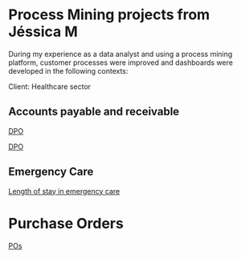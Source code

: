 # Process Mining projects from Jéssica M 

During my experience as a data analyst and using a process mining platform, customer processes were improved and dashboards were developed in the following contexts:

Client: Healthcare sector

## Accounts payable and receivable
[DPO](https://github.com/jessicabauer/BI_projects/blob/main/5.%20Process%20Mining%20Projects/Screenshots/An%C3%A1lise%20DPO.PNG?raw=true)

[DPO](https://github.com/jessicabauer/BI_projects/blob/main/5.%20Process%20Mining%20Projects/Screenshots/An%C3%A1lise%20DPO%20-%202.PNG?raw=true)

## Emergency Care
[Length of stay in emergency care](https://github.com/jessicabauer/BI_projects/blob/main/5.%20Process%20Mining%20Projects/Screenshots/An%C3%A1lise%20de%20Processo%201.PNG)

# Purchase Orders 
[POs](https://github.com/jessicabauer/BI_projects/blob/main/5.%20Process%20Mining%20Projects/Screenshots/OC1.PNG?raw=true)
